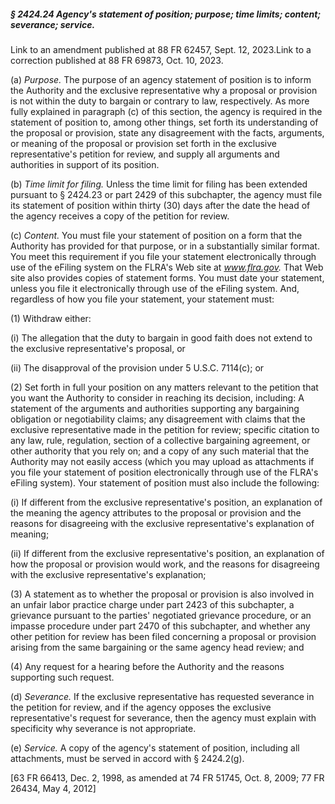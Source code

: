 ##### § 2424.24 Agency's statement of position; purpose; time limits; content; severance; service. #####

Link to an amendment published at 88 FR 62457, Sept. 12, 2023.Link to a correction published at 88 FR 69873, Oct. 10, 2023.

(a) *Purpose.* The purpose of an agency statement of position is to inform the Authority and the exclusive representative why a proposal or provision is not within the duty to bargain or contrary to law, respectively. As more fully explained in paragraph (c) of this section, the agency is required in the statement of position to, among other things, set forth its understanding of the proposal or provision, state any disagreement with the facts, arguments, or meaning of the proposal or provision set forth in the exclusive representative's petition for review, and supply all arguments and authorities in support of its position.

(b) *Time limit for filing.* Unless the time limit for filing has been extended pursuant to § 2424.23 or part 2429 of this subchapter, the agency must file its statement of position within thirty (30) days after the date the head of the agency receives a copy of the petition for review.

(c) *Content.* You must file your statement of position on a form that the Authority has provided for that purpose, or in a substantially similar format. You meet this requirement if you file your statement electronically through use of the eFiling system on the FLRA's Web site at *www.flra.gov.* That Web site also provides copies of statement forms. You must date your statement, unless you file it electronically through use of the eFiling system. And, regardless of how you file your statement, your statement must:

(1) Withdraw either:

(i) The allegation that the duty to bargain in good faith does not extend to the exclusive representative's proposal, or

(ii) The disapproval of the provision under 5 U.S.C. 7114(c); or

(2) Set forth in full your position on any matters relevant to the petition that you want the Authority to consider in reaching its decision, including: A statement of the arguments and authorities supporting any bargaining obligation or negotiability claims; any disagreement with claims that the exclusive representative made in the petition for review; specific citation to any law, rule, regulation, section of a collective bargaining agreement, or other authority that you rely on; and a copy of any such material that the Authority may not easily access (which you may upload as attachments if you file your statement of position electronically through use of the FLRA's eFiling system). Your statement of position must also include the following:

(i) If different from the exclusive representative's position, an explanation of the meaning the agency attributes to the proposal or provision and the reasons for disagreeing with the exclusive representative's explanation of meaning;

(ii) If different from the exclusive representative's position, an explanation of how the proposal or provision would work, and the reasons for disagreeing with the exclusive representative's explanation;

(3) A statement as to whether the proposal or provision is also involved in an unfair labor practice charge under part 2423 of this subchapter, a grievance pursuant to the parties' negotiated grievance procedure, or an impasse procedure under part 2470 of this subchapter, and whether any other petition for review has been filed concerning a proposal or provision arising from the same bargaining or the same agency head review; and

(4) Any request for a hearing before the Authority and the reasons supporting such request.

(d) *Severance.* If the exclusive representative has requested severance in the petition for review, and if the agency opposes the exclusive representative's request for severance, then the agency must explain with specificity why severance is not appropriate.

(e) *Service.* A copy of the agency's statement of position, including all attachments, must be served in accord with § 2424.2(g).

[63 FR 66413, Dec. 2, 1998, as amended at 74 FR 51745, Oct. 8, 2009; 77 FR 26434, May 4, 2012]
